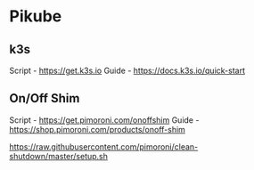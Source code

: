# Pikube

## k3s

Script - https://get.k3s.io
Guide - https://docs.k3s.io/quick-start

## On/Off Shim

Script - https://get.pimoroni.com/onoffshim
Guide - https://shop.pimoroni.com/products/onoff-shim

https://raw.githubusercontent.com/pimoroni/clean-shutdown/master/setup.sh
